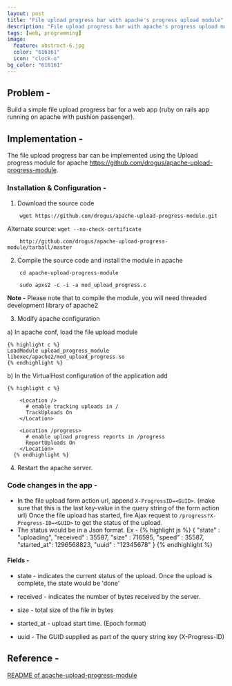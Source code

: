 ```yaml
---
layout: post
title: "File upload progress bar with apache's progress upload module"
description: "File upload progress bar with apache's progress upload module."
tags: [web, programming]
image:
  feature: abstract-6.jpg
  color: "616161"
  icon: "clock-o"
bg_color: "616161"
---
```


## Problem -

  Build a simple file upload progress bar for a  web app (ruby on rails app running on apache with pushion passenger).

## Implementation -

The file upload progress bar can be implemented using the Upload progress module for apache <https://github.com/drogus/apache-upload-progress-module>.

### Installation & Configuration -

1) Download the source code

```
    wget https://github.com/drogus/apache-upload-progress-module.git
```

Alternate source: `wget --no-check-certificate`

```
    http://github.com/drogus/apache-upload-progress-module/tarball/master
```

2) Compile the source code and install the module in apache

```
    cd apache-upload-progress-module
```

```
    sudo apxs2 -c -i -a mod_upload_progress.c
```

**Note -** Please note that to compile the module, you will need threaded development library of apache2

3) Modify apache configuration

a) In apache conf, load the file upload module

    {% highlight c %}
    LoadModule upload_progress_module libexec/apache2/mod_upload_progress.so
    {% endhighlight %}

b) In the VirtualHost configuration of the application add

    {% highlight c %}

        <Location />
          # enable tracking uploads in /
          TrackUploads On
        </Location>

        <Location /progress>
          # enable upload progress reports in /progress
          ReportUploads On
        </Location>
      {% endhighlight %}

4) Restart the apache server.

### Code changes in the app -

- In the file upload form action url, append `X-ProgressID=<GUID>`.
 (make sure that this is the last key-value in the query string of the form action url) Once the file upload has started, fire Ajax request to `/progress?X-Progress-ID=<GUID>` to get the status of the upload.
- The status would be in a Json format.
Ex -
{% highlight js %}
{ "state" : "uploading", "received" : 35587, "size" : 716595, "speed" : 35587, "started_at": 1296568823, "uuid" : "12345678" }
{% endhighlight %}

#### Fields -

  - state - indicates the current status of the upload. Once the upload is complete, the state would be 'done'

  - received - indicates the number of bytes received by the server.

  - size - total size of the file in bytes

  - started_at - upload start time. (Epoch format)

  - uuid - The GUID supplied as part of the query string key (X-Progress-ID)

## Reference -

[README of apache-upload-progress-module](https://github.com/drogus/apache-upload-progress-module)
